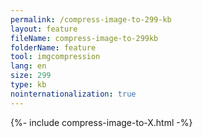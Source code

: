 ```yaml
---
permalink: /compress-image-to-299-kb
layout: feature
fileName: compress-image-to-299kb
folderName: feature
tool: imgcompression
lang: en
size: 299
type: kb
nointernationalization: true
---
```

{%- include compress-image-to-X.html -%}
      